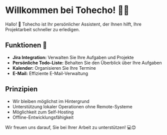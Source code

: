 # Willkommen bei Tohecho! 🚀🤖

Hallo! 👋 Tohecho ist Ihr persönlicher Assistent, der Ihnen hilft, Ihre Projektarbeit schneller zu erledigen.

## Funktionen 🔗

- **Jira Integration:** Verwalten Sie Ihre Aufgaben und Projekte
- **Persönliche Todo-Liste:** Behalten Sie den Überblick über Ihre Aufgaben
- **Kalender:** Organisieren Sie Ihre Termine
- **E-Mail:** Effiziente E-Mail-Verwaltung

## Prinzipien

- Wir bleiben möglichst im Hintergrund
- Unterstützung lokaler Operationen ohne Remote-Systeme
- Möglichkeit zum Self-Hosting
- Offline-Entwicklungsfähigkeit

Wir freuen uns darauf, Sie bei Ihrer Arbeit zu unterstützen! 💻😊
